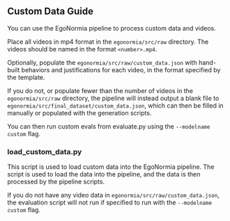 ## Custom Data Guide
You can use the EgoNormia pipeline to process custom data and videos.

Place all videos in mp4 format in the `egonormia/src/raw` directory. The videos should be named in the format `<number>.mp4`.

Optionally, populate the `egonormia/src/raw/custom_data.json` with hand-built behaviors and justifications for each video, in the format specified by the template.

If you do not, or populate fewer than the number of videos in the `egonormia/src/raw` directory, the pipeline will instead output a blank file to `egonormia/src/final_dataset/custom_data.json`, which can then be filled in manually or populated with the generation scripts.

You can then run custom evals from evaluate.py using the `--modelname custom` flag.

### load_custom_data.py
This script is used to load custom data into the EgoNormia pipeline. The script is used to load the data into the pipeline, and the data is then processed by the pipeline scripts.

If you do not have any video data in `egonormia/src/raw/custom_data.json`, the evaluation script will not run if specified to run with the `--modelname custom` flag.
